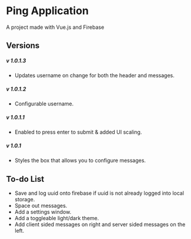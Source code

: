 # Ping Application
 A project made with Vue.js and Firebase
 
## Versions
##### v 1.0.1.3 
- Updates username on change for both the header and messages.
##### v 1.0.1.2 
- Configurable username.
##### v 1.0.1.1
- Enabled to press enter to submit & added UI scaling.
##### v 1.0.1
- Styles the box that allows you to configure messages.

## To-do List 
- Save and log uuid onto firebase if uuid is not already logged into local storage.
- Space out messages.
- Add a settings window.
- Add a toggleable light/dark theme.
- Add client sided messages on right and server sided messages on the left.
